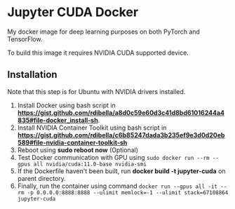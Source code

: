 # Jupyter CUDA Docker

My docker image for deep learning purposes on both PyTorch and TensorFlow.

To build this image it requires NVIDIA CUDA supported device.

## Installation

Note that this step is for Ubuntu with NVIDIA drivers installed.

1. Install Docker using bash script in **https://gist.github.com/rdibella/a8d0c59e60d3c41d8bd61016244a4835#file-docker_install-sh**.
2. Install NVIDIA Container Toolkit using bash script in **https://gist.github.com/rdibella/c6b85247dada3b235ef9e3d0d20eb589#file-nvidia-container-toolkit-sh**
3. Reboot using **sudo reboot now** (Optional)
4. Test Docker communication with GPU using 
```sudo docker run --rm --gpus all nvidia/cuda:11.0-base nvidia-smi```
6. If the Dockerfile haven't been built, run **docker build -t jupyter-cuda** on parent directory.
7. Finally, run the container using command ```docker run --gpus all -it --rm -p 0.0.0.0:8888:8888 --ulimit memlock=-1 --ulimit stack=67108864 jupyter-cuda```
